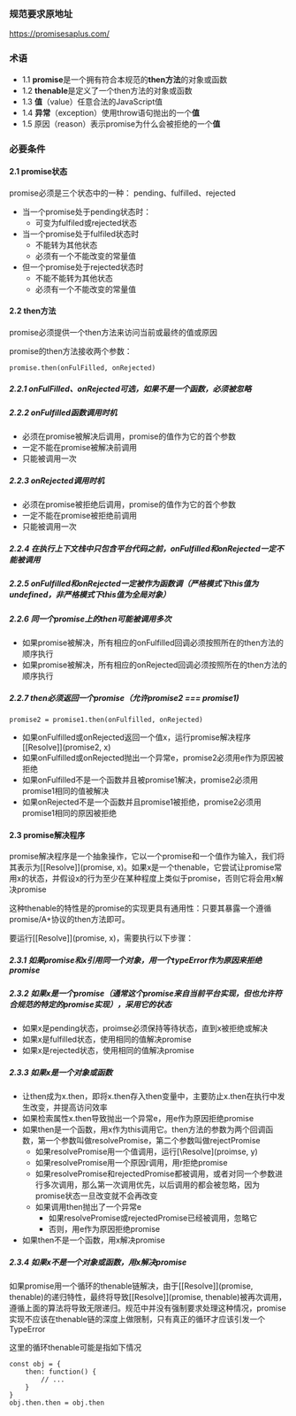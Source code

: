 ### 规范要求原地址

https://promisesaplus.com/

### 术语

- 1.1 **promise**是一个拥有符合本规范的**then方法**的对象或函数
- 1.2 **thenable**是定义了一个then方法的对象或函数
- 1.3 **值**（value）任意合法的JavaScript值
- 1.4 **异常**（exception）使用throw语句抛出的一个**值**
- 1.5 原因（reason）表示promise为什么会被拒绝的一个**值**

### 必要条件

#### 2.1 promise状态

promise必须是三个状态中的一种： pending、fulfilled、rejected

- 当一个promise处于pending状态时：
  - 可变为fulfiled或rejected状态
- 当一个promise处于fulfiled状态时
  - 不能转为其他状态
  - 必须有一个不能改变的常量值
- 但一个promise处于rejected状态时
  - 不能不能转为其他状态
  - 必须有一个不能改变的常量值

#### 2.2 then方法

promise必须提供一个then方法来访问当前或最终的值或原因

promise的then方法接收两个参数： 

    promise.then(onFulFilled, onRejected)

##### 2.2.1  onFulFilled、onRejected可选，如果不是一个函数，必须被忽略

##### 2.2.2 onFulfilled函数调用时机

- 必须在promise被解决后调用，promise的值作为它的首个参数
- 一定不能在promise被解决前调用
- 只能被调用一次

##### 2.2.3 onRejected调用时机

- 必须在promise被拒绝后调用，promise的值作为它的首个参数
- 一定不能在promise被拒绝前调用
- 只能被调用一次

##### 2.2.4 在执行上下文栈中只包含平台代码之前，onFulfilled和onRejected一定不能被调用

##### 2.2.5 onFulfilled和onRejected一定被作为函数调（严格模式下this值为undefined，非严格模式下this值为全局对象）

##### 2.2.6 同一个promise上的then可能被调用多次

- 如果promise被解决，所有相应的onFulfilled回调必须按照所在的then方法的顺序执行
- 如果promise被解决，所有相应的onRejected回调必须按照所在的then方法的顺序执行

##### 2.2.7 then必须返回一个promise（允许promise2 === promise1)

    promise2 = promise1.then(onFulfilled, onRejected)

- 如果onFulfilled或onRejected返回一个值x，运行promise解决程序\[\[Resolve\]\](promise2, x)
- 如果onFulfilled或onRejected抛出一个异常e，promise2必须用e作为原因被拒绝
- 如果onFulfilled不是一个函数并且被promise1解决，promise2必须用promise1相同的值被解决
- 如果onRejected不是一个函数并且promise1被拒绝，promise2必须用promise1相同的原因被拒绝

#### 2.3 promise解决程序

promise解决程序是一个抽象操作，它以一个promise和一个值作为输入，我们将其表示为\[\[Resolve]](promise, x)。如果x是一个thenable，它尝试让promise常用x的状态，并假设x的行为至少在某种程度上类似于promise，否则它将会用x解决promise

这种thenable的特性是的promise的实现更具有通用性：只要其暴露一个遵循promise/A+协议的then方法即可。

要运行\[\[Resolve]](promise, x)，需要执行以下步骤：

##### 2.3.1 如果promise和x引用同一个对象，用一个typeError作为原因来拒绝promise

##### 2.3.2 如果x是一个promise（通常这个promise来自当前平台实现，但也允许符合规范的特定的promise实现），采用它的状态

- 如果x是pending状态，proimse必须保持等待状态，直到x被拒绝或解决
- 如果x是fulfilled状态，使用相同的值解决promise
- 如果x是rejected状态，使用相同的值解决promise

##### 2.3.3 如果x是一个对象或函数

- 让then成为x.then，即将x.then存入then变量中，主要防止x.then在执行中发生改变，并提高访问效率
- 如果检索属性x.then导致抛出一个异常e，用e作为原因拒绝promise
- 如果then是一个函数，用x作为this调用它。then方法的参数为两个回调函数，第一个参数叫做resolvePromise，第二个参数叫做rejectPromise
  - 如果resolvePromise用一个值调用，运行\[\Resolve](proimse, y)
  - 如果resolvePromise用一个原因r调用，用r拒绝promise
  - 如果resolvePromise和rejectedPromise都被调用，或者对同一个参数进行多次调用，那么第一次调用优先，以后调用的都会被忽略，因为promise状态一旦改变就不会再改变
  - 如果调用then抛出了一个异常e
    - 如果resolvePromise或rejectedPromise已经被调用，忽略它
    - 否则，用e作为原因拒绝promise
- 如果then不是一个函数，用x解决promise

##### 2.3.4 如果x不是一个对象或函数，用x解决promise

如果promise用一个循环的thenable链解决，由于\[\[Resolve]](promise, thenable)的递归特性，最终将导致\[\[Resolve]](promise, thenable)被再次调用，遵循上面的算法将导致无限递归。规范中并没有强制要求处理这种情况，promise实现不应该在thenable链的深度上做限制，只有真正的循环才应该引发一个TypeError

这里的循环thenable可能是指如下情况

    const obj = {
        then: function() {
            // ...
        }
    }
    obj.then.then = obj.then
